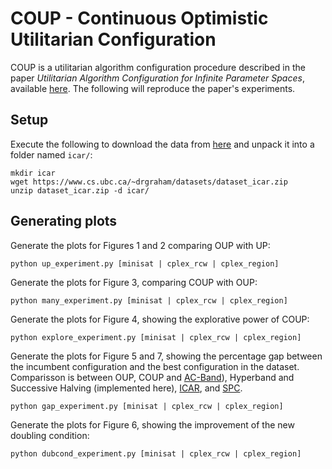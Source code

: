 # COUP - Continuous Optimistic Utilitarian Configuration

COUP is a utilitarian algorithm configuration procedure described in the paper *Utilitarian Algorithm Configuration for Infinite Parameter Spaces*, available [here](https://arxiv.org/abs/2405.18246). The following will reproduce the paper's experiments. 

## Setup

Execute the following to download the data from [here](https://www.cs.ubc.ca/~drgraham/datasets.html) and unpack it into a folder named `icar/`:
```
mkdir icar
wget https://www.cs.ubc.ca/~drgraham/datasets/dataset_icar.zip
unzip dataset_icar.zip -d icar/
```

## Generating plots

Generate the plots for Figures 1 and 2 comparing OUP with UP:
```
python up_experiment.py [minisat | cplex_rcw | cplex_region]
```

Generate the plots for Figure 3, comparing COUP with OUP:
```
python many_experiment.py [minisat | cplex_rcw | cplex_region]
```

Generate the plots for Figure 4, showing the explorative power of COUP:
```
python explore_experiment.py [minisat | cplex_rcw | cplex_region]
```

Generate the plots for Figure 5 and 7, showing the percentage gap between the incumbent configuration and the best configuration in the dataset. Comparisson is between OUP, COUP and [AC-Band](https://github.com/DOTBielefeld/ACBand)), Hyperband and Successive Halving (implemented here),  [ICAR](https://github.com/empennage98/icar), and [SPC](https://github.com/drgrhm/alg_config). 
```
python gap_experiment.py [minisat | cplex_rcw | cplex_region]
```

Generate the plots for Figure 6, showing the improvement of the new doubling condition:
```
python dubcond_experiment.py [minisat | cplex_rcw | cplex_region]
```




